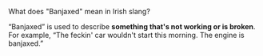 What does "Banjaxed" mean in Irish slang?

“Banjaxed” is used to describe **something that's not working or is broken**. For example, “The feckin' car wouldn't start this morning. The engine is banjaxed.”